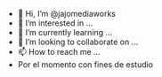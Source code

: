 - 👋 Hi, I’m @jajomediaworks
- 👀 I’m interested in ...
- 🌱 I’m currently learning ...
- 💞️ I’m looking to collaborate on ...
- 📫 How to reach me ...
- Por el momento con fines de estudio

<!---
jajomediaworks/jajomediaworks is a ✨ special ✨ repository because its `README.md` (this file) appears on your GitHub profile.
You can click the Preview link to take a look at your changes.
--->
